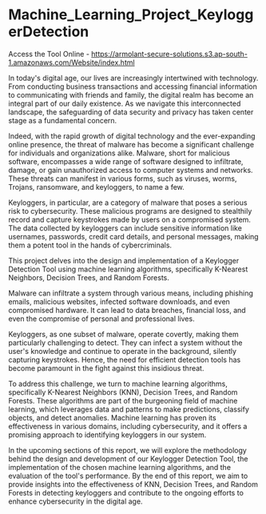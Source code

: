# Machine_Learning_Project_KeyloggerDetection

Access the Tool Online - https://armolant-secure-solutions.s3.ap-south-1.amazonaws.com/Website/index.html

In today's digital age, our lives are increasingly intertwined with technology. From conducting business transactions and accessing financial information to communicating with friends and family, the digital realm has become an integral part of our daily existence. As we navigate this interconnected landscape, the safeguarding of data security and privacy has taken center stage as a fundamental concern. 

Indeed, with the rapid growth of digital technology and the ever-expanding online presence, the threat of malware has become a significant challenge for individuals and organizations alike. Malware, short for malicious software, encompasses a wide range of software designed to infiltrate, damage, or gain unauthorized access to computer systems and networks. These threats can manifest in various forms, such as viruses, worms, Trojans, ransomware, and keyloggers, to name a few. 

Keyloggers, in particular, are a category of malware that poses a serious risk to cybersecurity. These malicious programs are designed to stealthily record and capture keystrokes made by users on a compromised system. The data collected by keyloggers can include sensitive information like usernames, passwords, credit card details, and personal messages, making them a potent tool in the hands of cybercriminals. 

This project delves into the design and implementation of a Keylogger Detection Tool using machine learning algorithms, specifically K-Nearest Neighbors, Decision Trees, and Random Forests. 

Malware can infiltrate a system through various means, including phishing emails, malicious websites, infected software downloads, and even compromised hardware. It can lead to data breaches, financial loss, and even the compromise of personal and professional lives. 

Keyloggers, as one subset of malware, operate covertly, making them particularly challenging to detect. They can infect a system without the user's knowledge and continue to operate in the background, silently capturing keystrokes. Hence, the need for efficient detection tools has become paramount in the fight against this insidious threat.

To address this challenge, we turn to machine learning algorithms, specifically K-Nearest Neighbors (KNN), Decision Trees, and Random Forests. These algorithms are part of the burgeoning field of machine learning, which leverages data and patterns to make predictions, classify objects, and detect anomalies. Machine learning has proven its effectiveness in various domains, including cybersecurity, and it offers a promising approach to identifying keyloggers in our system.

In the upcoming sections of this report, we will explore the methodology behind the design and development of our Keylogger Detection Tool, the implementation of the chosen machine learning algorithms, and the evaluation of the tool's performance. By the end of this report, we aim to provide insights into the effectiveness of KNN, Decision Trees, and Random Forests in detecting keyloggers and contribute to the ongoing efforts to enhance cybersecurity in the digital age.
